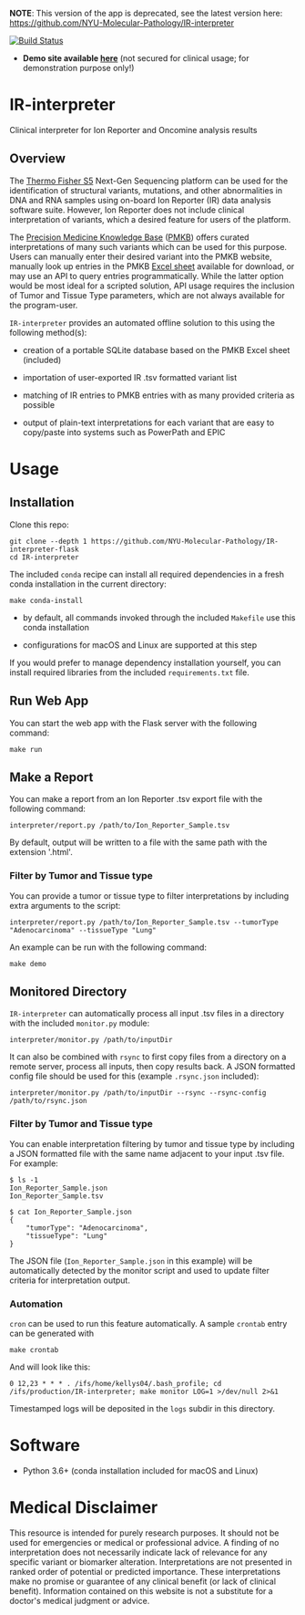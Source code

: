 __NOTE__: This version of the app is deprecated, see the latest version here: https://github.com/NYU-Molecular-Pathology/IR-interpreter

[![Build Status](https://travis-ci.org/NYU-Molecular-Pathology/IR-interpreter-flask.svg?branch=master)](https://travis-ci.org/NYU-Molecular-Pathology/IR-interpreter-flask)

- __Demo site available [here](https://ir-interpreter-flask.herokuapp.com/)__ (not secured for clinical usage; for demonstration purpose only!)

# IR-interpreter
Clinical interpreter for Ion Reporter and Oncomine analysis results

## Overview

The [Thermo Fisher S5](https://www.thermofisher.com/us/en/home/life-science/sequencing/next-generation-sequencing/ion-torrent-next-generation-sequencing-workflow/ion-torrent-next-generation-sequencing-run-sequence/ion-s5-ngs-targeted-sequencing.html) Next-Gen Sequencing platform can be used for the identification of structural variants, mutations, and other abnormalities in DNA and RNA samples using on-board Ion Reporter (IR) data analysis software suite. However, Ion Reporter does not include clinical interpretation of variants, which a desired feature for users of the platform.

The [Precision Medicine Knowledge Base](https://pmkb.weill.cornell.edu/) ([PMKB](https://www.ncbi.nlm.nih.gov/pmc/articles/PMC5391733/)) offers curated interpretations of many such variants which can be used for this purpose. Users can manually enter their desired variant into the PMKB website, manually look up entries in the PMKB [Excel sheet](https://pmkb.weill.cornell.edu/therapies/download.xlsx) available for download, or may use an API to query entries programmatically. While the latter option would be most ideal for a scripted solution, API usage requires the inclusion of Tumor and Tissue Type parameters, which are not always available for the program-user.

`IR-interpreter` provides an automated offline solution to this using the following method(s):

- creation of a portable SQLite database based on the PMKB Excel sheet (included)

- importation of user-exported IR .tsv formatted variant list

- matching of IR entries to PMKB entries with as many provided criteria as possible

- output of plain-text interpretations for each variant that are easy to copy/paste into systems such as PowerPath and EPIC

# Usage

## Installation

Clone this repo:

```
git clone --depth 1 https://github.com/NYU-Molecular-Pathology/IR-interpreter-flask
cd IR-interpreter
```

The included `conda` recipe can install all required dependencies in a fresh conda installation in the current directory:

```
make conda-install
```

- by default, all commands invoked through the included `Makefile` use this conda installation

- configurations for macOS and Linux are supported at this step

If you would prefer to manage dependency installation yourself, you can install required libraries from the included `requirements.txt` file.

## Run Web App

You can start the web app with the Flask server with the following command:

```
make run
```

## Make a Report

You can make a report from an Ion Reporter .tsv export file with the following command:

```
interpreter/report.py /path/to/Ion_Reporter_Sample.tsv
```

By default, output will be written to a file with the same path with the extension '.html'.

### Filter by Tumor and Tissue type

You can provide a tumor or tissue type to filter interpretations by including extra arguments to the script:

```
interpreter/report.py /path/to/Ion_Reporter_Sample.tsv --tumorType "Adenocarcinoma" --tissueType "Lung"
```

An example can be run with the following command:

```
make demo
```

## Monitored Directory

`IR-interpreter` can automatically process all input .tsv files in a directory with the included `monitor.py` module:

```
interpreter/monitor.py /path/to/inputDir
```

It can also be combined with `rsync` to first copy files from a directory on a remote server, process all inputs, then copy results back. A JSON formatted config file should be used for this (example `.rsync.json` included):

```
interpreter/monitor.py /path/to/inputDir --rsync --rsync-config /path/to/rsync.json
```

### Filter by Tumor and Tissue type

You can enable interpretation filtering by tumor and tissue type by including a JSON formatted file with the same name adjacent to your input .tsv file. For example:

```
$ ls -1
Ion_Reporter_Sample.json
Ion_Reporter_Sample.tsv

$ cat Ion_Reporter_Sample.json
{
    "tumorType": "Adenocarcinoma",
    "tissueType": "Lung"
}
```

The JSON file (`Ion_Reporter_Sample.json` in this example) will be automatically detected by the monitor script and used to update filter criteria for interpretation output.

### Automation

`cron` can be used to run this feature automatically. A sample `crontab` entry can be generated with

```
make crontab
```

And will look like this:

```
0 12,23 * * * . /ifs/home/kellys04/.bash_profile; cd /ifs/production/IR-interpreter; make monitor LOG=1 >/dev/null 2>&1
```

Timestamped logs will be deposited in the `logs` subdir in this directory.

# Software

- Python 3.6+ (conda installation included for macOS and Linux)

# Medical Disclaimer 

This resource is intended for purely research purposes. It should not be used for emergencies or medical or professional advice. A finding of no interpretation does not necessarily indicate lack of relevance for any specific variant or biomarker alteration. Interpretations are not presented in ranked order of potential or predicted importance. These interpretations make no promise or guarantee of any clinical benefit (or lack of clinical benefit). Information contained on this website is not a substitute for a doctor's medical judgment or advice. 
